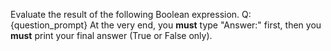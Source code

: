 Evaluate the result of the following Boolean expression.
Q: {question_prompt}
At the very end, you **must** type "Answer:" first, then you **must** print your final answer (True or False only).